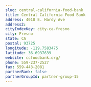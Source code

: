 ```yaml
---
slug: central-california-food-bank
title: Central California Food Bank
address: 4010 E. Hardy Ave
address2: 
cityIndexKey: city-ca-fresno
city: Fresno
state: CA
postal: 93725
longitude: -119.7583475
latitude: 36.6937639
website: ccfoodbank.org/
phone: 559-237-2527
fax: 559-443-2081
partnerBank: false
partnerGroupId: partner-group-15
---
```

